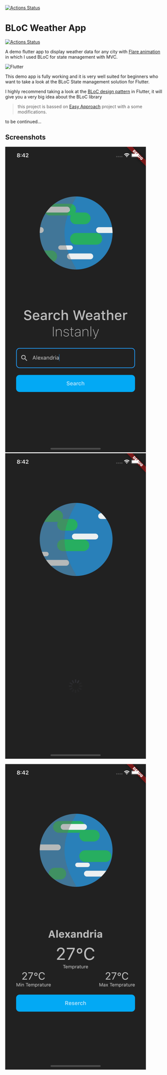 [![Actions Status](https://github.com/{AhmedAbouelkher}/{BLoC-Weather-App}/workflows/{workflow_name}/badge.svg)](https://github.com/{AhmedAbouelkher}/{BLoC-Weather-App}/actions)

# BLoC Weather App

[![Actions Status](https://github.com/{AhmedAbouelkher}/{BLoC-Weather-App}/workflows/{Actions.yaml}/badge.svg)](https://github.com/{AhmedAbouelkher}/{BLoC-Weather-App}/actions)

A demo flutter app to display weather data for any city with [Flare animation](https://rive.app/a/ArkangelB/files/flare/worldspin/preview "Flare animation") in which I used BLoC for state management with MVC.

<img src="https://i.ytimg.com/vi/fIY3TU9ORZI/maxresdefault.jpg" alt="Flutter">

This demo app is fully working and it is very well suited for beginners who want to take a look at the BLoC State management solution for Flutter.

I highly recommend taking a look at the [BLoC design pattern](https://medium.com/flutter-community/handling-network-calls-like-a-pro-in-flutter-31bd30c86be1 "BLoC design pattern") in Flutter, it will give you a very big idea about the BLoC library

> this project is bassed on [Easy Approach](https://github.com/themaaz32/WeatherAppWithBloc "Easy Approach") project with a some modifications. 

to be continued...

## Screenshots


<img src="screenshots/screenshot1.png" width="450"> <img src="screenshots/screenshot2.png" width="450">

<img src="screenshots/screenshot3.png" width="450">
